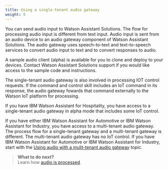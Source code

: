 ```yaml
---
title: Using a single-tenant audio gateway
weight: 5
---
```

You can send audio input to Watson Assistant Solutions.  The flow for processing audio input is different from text input.  Audio input is sent from an audio device to an audio gateway component of Watson Assistant Solutions.  The audio gateway uses speech-to-text and text-to-speech services to convert audio input to text and to convert responses to audio.

A sample audio client (alpha) is available for you to clone and deploy to your devices.  Contact Watson Assistant Solutions support if you would like access to the sample code and instructions.

The single-tenant audio gateway is also involved in processing IOT control requests.  If the command and control skill includes an IoT command in its response, the audio gateway fowards that command externally to the Watson IoT platform for processing.

If you have IBM Watson Assistant for Hospitality, you have access to a single-tenant audio gateway in alpha mode that includes some IoT control.

If you have either IBM Watson Assistant for Automotive or IBM Watson Assistant for Industry, you have access to a multi-tenant audio gateway. The process flow for a single-tenant gateway and a multi-tenant gateway is different. The multi-tenant audio gateway has no IoT control. If you have IBM Watson Assistant for Automotive or IBM Watson Assistant for Industry, start with the [Using audio with a mulit-tenant audio gateway]({{site.baseurl}}/audio/audio_support/) topic.

> **What to do next?**<br/>
Learn how [audio is processed]({{site.baseurl}}/audio_single/how_it_works_audio).
